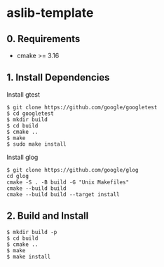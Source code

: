# aslib-template

## 0. Requirements

* cmake >= 3.16

## 1. Install Dependencies

Install gtest
```
$ git clone https://github.com/google/googletest
$ cd googletest
$ mkdir build
$ cd build
$ cmake ..
$ make
$ sudo make install
```

Install glog
```
$ git clone https://github.com/google/glog
cd glog
cmake -S . -B build -G "Unix Makefiles"
cmake --build build
cmake --build build --target install
```

## 2. Build and Install

```
$ mkdir build -p
$ cd build
$ cmake ..
$ make
$ make install
```
